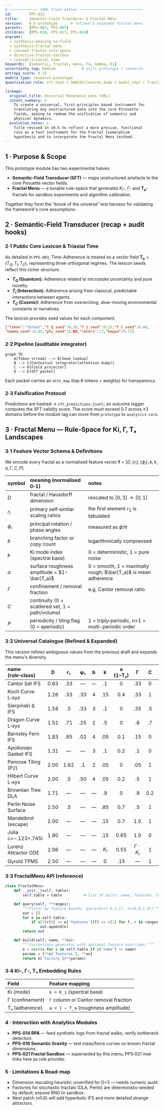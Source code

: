 ```yaml
---
# ───────────── YAML front-matter ─────────────────────────────
id:        PPS-015
title:     Semantic-Field Transducer & Fractal Menu
version:   0.5-prototype      # refined & expanded fractal menu
parents:   [PPS-003, PPS-007]
children:  [PPS-016, PPS-017, PPS-024]
engrams:
  - synthesis:meaning-to-field
  - synthesis:fractal-menu
  - concept:fractal-rule-space
  - directive:fractal-toolbox
  - concept:triaxial-time
keywords:  [semantic, fractal, menu, Ta, Gamma, Ki]
uncertainty_tag: Medium            # still prototype / research
entropy_score: 0.15
module_type: research-prototype
quantisation_rule: sft_hash = SHA256(lexicon_dump + model_ckpt + fractal_menu)

lineage:
  original_title: Universal Resonance Lens (URL)
  intent_summary: >
    To create a universal, first-principles-based instrument for
    translating any unstructured data into the core Pirouette
    fields, aiming to redeem the unification of semantic and
    physical dynamics.
  evolution_notes: >
    Title revised in v0.5 to reflect a more precise, functional
    role as a test instrument for the Fractal Isomorphism
    hypothesis and to incorporate the Fractal Menu testbed.
---
```


## 1 · Purpose & Scope
This prototype module has two experimental halves:

* **Semantic-Field Transducer (SFT)** — maps unstructured artefacts to the core Pirouette vector fields.
* **Fractal Menu** — a tunable rule-space that generates $K_i$‑, $\Gamma$‑ and $\mathbf{T_a}$‑ fractals for sandbox experiments and algorithm calibration.

Together they form the “brook of the universe” test harness for validating the framework's core assumptions.

## 2 · Semantic‑Field Transducer (recap + audit hooks)

### 2·1  Public Core Lexicon & Triaxial Time
As detailed in `PPS-003`, Time-Adherence is treated as a vector field $\mathbf{T_a} = (T_Q, T_I, T_C)$, representing three orthogonal regimes. The lexicon seeds reflect this richer structure.

* **$T_Q$ (Quantum):** Adherence related to microstate uncertainty and pure novelty.
* **$T_I$ (Interaction):** Adherence arising from classical, predictable interactions between agents.
* **$T_C$ (Cosmic):** Adherence from overarching, slow-moving environmental constants or narratives.

The lexicon provides seed values for each component.

```json
{"token":"threat","T_Q_seed":0.20,"T_I_seed":0.15,"T_C_seed":0.40,
"Gamma_seed":0.85,"phi_seed":0.00,"raters":17,"kappa":0.72}
```

### 2·2  Pipeline (auditable integrator)
```mermaid
graph TD
    A[Token stream] --> B[Seed lookup]
    B --> C[Contextual integrator(attention dump)]
    C --> D[Field projector]
    D --> E[SFT packet]
```
Each packet carries an `attn_map` (top‑8 tokens + weights) for transparency.

### 2·3  Falsification Protocol
Predictions are hashed → `sft_predictions.jsonl`; an outcome logger computes the SFT validity score. The score must exceed 0.7 across ≥3 domains before the module tag can move from `prototype` to `analytics‑core`.

## 3 · Fractal Menu — Rule‑Space for Ki, Γ, Tₐ Landscapes

### 3·1  Feature Vector Schema & Definitions
We encode every fractal as a normalised feature vector $\mathbf f = [D,\{r_i\},\{\phi_i\},b,k,a,\Gamma,C,P]$.

| symbol | meaning (normalised 0‑1) | notes |
| :--- | :--- | :--- |
| $D$ | fractal / Hausdorff dimension | rescaled to $[0,3]\rightarrow[0,1]$ |
| $r_i$ | primary self‑similar scaling ratios | the first element $r_1$ is tabulated |
| $\phi_i$ | principal rotation / phase angles | measured as $\phi/\pi$ |
| $b$ | branching factor or copy count | logarithmically compressed |
| $k$ | Ki mode index (spectral base) | 0 = deterministic, 1 = pure noise |
| $a$ | surface roughness amplitude = $1−\bar{T_a}$ | 0 = smooth, 1 = maximally rough; $\bar{T_a}$ is mean adherence |
| $\Gamma$ | confinement / removal fraction | e.g. Cantor removal ratio |
| $C$ | continuity (0 = scattered set, 1 = path/volume) | |
| $P$ | periodicity / tiling flag (0 = aperiodic) | 1 = triply‑periodic, n>1 = multi-periodic order |

### 3·2  Universal Catalogue (Refined & Expanded)
This version refines ambiguous values from the previous draft and expands the menu's diversity.

| name (rule‑class) | D | r₁ | φ₁ | b | k | a (1−Tₐ) | Γ | C | P |
| :--- | :---: | :---: | :---: | :---: | :---: | :---: | :---: | :---: | :---: |
| Cantor Set IFS | 0.63 | .33 | — | — | .1 | 0 | .33 | 0 | 0 |
| Koch Curve L‑sys | 1.26 | .33 | .33 | 4 | .15 | 0.4 | .33 | 1 | 0 |
| Sierpinski Δ IFS | 1.58 | .5 | .33 | 3 | .1 | 0 | .35 | .5 | 0 |
| Dragon Curve L‑sys | 1.52 | .71 | .25 | 2 | .5 | 0 | .6 | .7 | 1 |
| Barnsley Fern IFS | 1.83 | .85 | .02 | 4 | .05 | 0.1 | .15 | 0 | 0 |
| Apollonian Gasket IFS | 1.31 | — | — | 3 | .1 | 0.2 | .1 | 0 | 0 |
| Penrose Tiling (P2) | 2.00 | 1.62 | .1 | 2 | .05 | 0 | .05 | 1 | 0 |
| Hilbert Curve L‑sys | 2.00 | .5 | .50 | 4 | .05 | 0.2 | .5 | 1 | 0 |
| Brownian Tree DLA | 1.71 | — | — | — | .9 | 0 | .8 | 0.2 | 0 |
| Perlin Noise Surface | 2.50 | .5 | — | — | .85 | 0.7 | .5 | 1 | 0 |
| Mandelbrot (escape) | 2.00 | — | — | — | .15 | 0.7 | 1.0 | 1 | 0 |
| Julia c=−.123+.745i | 1.90 | — | — | — | .15 | 0.65 | 1.0 | 0 | 0 |
| Lorenz Attractor ODE | 2.06 | — | — | — | $K_i$ | 0.55 | $\Gamma \cdot K_i$ | 1 | 0 |
| Gyroid TPMS | 2.50 | — | — | — | 0 | .15 | — | 1 | 1 |

### 3·3  FractalMenu API (reference)
```python
class FractalMenu:
    def __init__(self, table):
        self.table = table          # list of dicts: name, features, factory

    def query(self, **ranges):
        """Filter by feature bounds: query(D=(1.9,2.1), C=(0.8,1.0))"""
        out = []
        for e in self.table:
            if all(r[0] <= e['features'][f] <= r[1] for f, r in ranges.items()):
                out.append(e)
        return out

    def build(self, name, **ov):
        """Instantiate generator with optional feature overrides."""
        e = next(x for x in self.table if x['name'] == name)
        params = {**e['features'], **ov}
        return e['factory'](**params)
```

### 3·4  Ki‑, Γ‑, Tₐ Embedding Rules

| Field | Feature mapping |
| :--- | :--- |
| Ki (mode) | `k = K_i` (spectral base) |
| Γ (confinement) | `Γ` column or Cantor removal fraction |
| Tₐ (adherence) | `a = 1 − T_a` (roughness amplitude) |

### 4 · Interaction with Analytics Modules
* **PPS‑014 RPA** — feed synthetic logs from fractal walks, verify bottleneck detection.
* **PPS‑016 Semantic Gravity** — test mass/force curves on known fractal dimensions.
* **PPS‑021 Fractal Sandbox** — superseded by this menu; PPS‑021 now links here as rule provider.

### 5 · Limitations & Road‑map
* Dimension rescaling heuristic unverified for D>3 — needs numeric audit.
* Factories for stochastic fractals (DLA, Perlin) are deterministic‑seeded by default; expose RNG to sandbox.
* Next patch (v0.6) will add hyperbolic IFS and more detailed strange attractors.